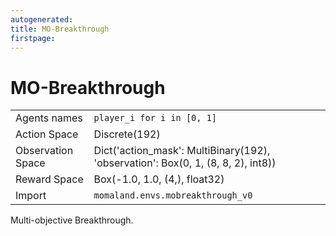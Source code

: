 ```yaml
---
autogenerated:
title: MO-Breakthrough
firstpage:
---
```


# MO-Breakthrough

|   |   |
|---|---|
| Agents names | `player_i for i in [0, 1]` |
| Action Space | Discrete(192) |
| Observation Space | Dict('action_mask': MultiBinary(192), 'observation': Box(0, 1, (8, 8, 2), int8)) |
| Reward Space | Box(-1.0, 1.0, (4,), float32) |
| Import | `momaland.envs.mobreakthrough_v0` |

Multi-objective Breakthrough.
